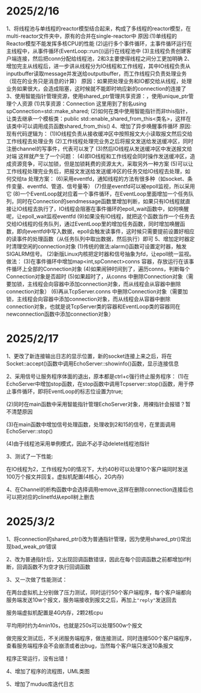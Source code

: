 # 2025/2/16

1、将线程池与单线程的reactor模型结合起来，构成了多线程的reactor模型，在multi-reactor文件夹中，原有的合并在single-reactor中
原因:(1)单线程的Reactor模型不能发挥多核CPU的性能
     (2)运行多个事件循环，主事件循环运行在主线程中，从事件循环(EventLoop::run())运行在线程池中
     (3)主线程负责创建客户端连接，然后把conn分配给线程池，2和3主要使得线程之间分工更加明确
2、增加完主从线程后，进一步讲从线程分为IO线程和工作线程，其中IO线程负责从inputbuffer读取message并发送给outputbuffer，而工作线程只负责处理业务（现在的业务只是消息的计算）
原因：如果把处理业务和IO都交给从线程，处理业务如果很大，会造成阻塞，这时候就不能即时响应新的connection的连接了
3、使用智能指针管理资源，使用shared_ptr管理共享资源：，使用unique_ptr管理个人资源
(1)共享资源：Connection 这里用到了别名using spConnection=std::make_shared<Connection>;
(2)如何在类中使用智能指针而非this指针，让类去继承一个模板类：public std::enable_shared_from_this<类名>，这样在该类中可以调用成员函数shared_from_this()
4、增加了异步唤醒事件循环
原因:现有代码逻辑为：
(1)IO线程负责从接收缓冲区中按照报文大小读取报文然后交给工作线程去处理业务
(2)工作线程处理完业务之后将报文发送给发送缓冲区，同时注册channel的写事件，代表可以发了
(3)然后IO线程从发送缓冲区中发送报文给对端
这样就产生了一个问题：
(4)即IO线程和工作线程会同时操作发送缓冲区，造成资源竞争，可以加锁，但是加锁耗费的资源太大，采取另外一种方案
(5)可以让工作线程处理完业务后，把报文发送给发送缓冲区的任务交给IO线程去处理，如何交给ta
处理方案：
(6)采用eventfd，通知线程的方法有很多种（如socket、条件变量、eventfd、管道、信号量等）
(7)但是eventfd可以被epoll监视，所以采用它
(8)一个EventLoop就对应着一个事件循环，在EventLoop里面增加一个任务队列，同时在Connection的sendmessage函数里增加判断，如果只有IO线程就直接让IO线程去执行了，IO线程会阻塞在事件循环的epoll_wait函数中，如何唤醒呢，让epoll_wait监视eventfd
(9)如果没有IO线程，就把这个函数当作一个任务去交给IO线程的任务队列，通过EventLoop里的增加任务函数，同时增加唤醒函数，即向eventfd中写入数据，epoll会触发读事件，这时候只需要提前设置好相应的读事件的处理函数（从任务队列中取出数据，然后执行）即可
5、增加定时器定时清理空闲的connection对象
(1)传统的做法:alarm()函数可设置定时器，触发SIGALRM信号。
(2)新版Linux内核把定时器和信号抽象为fd，让epoll统一监视。
做法：
(3)在事件循环中增加map<int,spConnect>conns 容器，存放运行在该事件循环上全部的Connection对象
(4)如果闹钟时间到了，遍历conns，判断每个Connection对象是否超时
(5)如果超时了，从conns 中删除Connection对象（需要加锁，主线程会向容器中添加connection对象，而从线程会从容器中删除connection对象）
(6)再从TcpServer.conns 中删除Connection对象（需要加锁，主线程会向容器中添加connection对象，而从线程会从容器中删除connection对象，也就是说TcpServer类的容器和EventLoop类的容器同在newconnection函数中添加connection对象）

# 2025/2/17

1、更改了新连接输出日志的显示位置，新的socket连接上来之后，将在Socket::accept()函数中调用EchoServer::showinfo()函数，显示连接信息

2、采用信号让服务程序体面的退出，原本都是ctrl+c强行终止服务程序：
(1)在EchoServer中增加stop函数，在stop函数中调用Tcpserver::stop()函数，用于停止事件循环，即将EventLoop的标志位设置为true;

(2)同时在main函数中采用智能指针管理EchoServer对象，用裸指针会报错？暂不清楚原因

(3)在main函数中增加信号处理函数，处理收到2和15的信号，在里面调用EchoServer::stop()

(4)由于线程池采用单例模式，因此不必手动delete线程池指针

3、测试了一下性能:

在IO线程为2，工作线程为0的情况下，大约40秒可以处理10个客户端同时发送100万个报文并回复。虚拟机配置(4核心，2G内存)

4、在Channel的析构函数中会选择调用remove,这样在删除connection连接后也可以把对应的clinetfd从epoll树上删去

# 2025/3/2

1、将connection的shared_ptr()改为普通指针管理，因为使用shared_ptr()常出现bad_weak_ptr错误

2、改为普通指针后，又出现回调函数错误，因此在每个回调函数之前都增加if判断，回调函数不为空才执行回调函数

3、又一次做了性能测试：

在两台虚拟机上分别做了压力测试，同时运行50个客户端程序，每个客户端都向服务端发送10w个报文，服务端接收到报文之后，再加上`"reply"`发送回去

服务端虚拟机配置是4G内存，2颗2核cpu

平均用时约为4min10s，也就是250s可以处理500w个报文

做完报文测试后，不关闭服务端程序，做连接测试，同时连接500个客户端程序，查看服务端程序会不会崩溃或者出bug，当然每个客户端只发送10条报文

程序正常运行，没有出错！

4、增加了程序的流程图，UML类图

5、增加了muduo库迭代日志